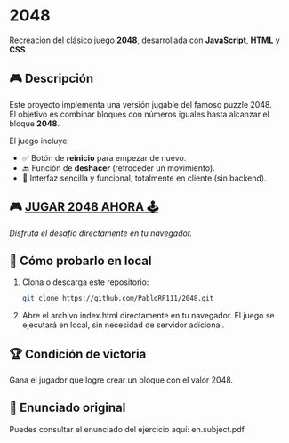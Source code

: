 # 2048

Recreación del clásico juego **2048**, desarrollada con **JavaScript**, **HTML** y **CSS**.

## 🎮 Descripción

Este proyecto implementa una versión jugable del famoso puzzle 2048.  
El objetivo es combinar bloques con números iguales hasta alcanzar el bloque **2048**.

El juego incluye:
- ✅ Botón de **reinicio** para empezar de nuevo.  
- 🔙 Función de **deshacer** (retroceder un movimiento).  
- 🧩 Interfaz sencilla y funcional, totalmente en cliente (sin backend).

## 🎮 [**JUGAR 2048 AHORA 🕹️**](https://pablorp111.github.io/2048/)  
_Disfruta el desafío directamente en tu navegador._

## 🚀 Cómo probarlo en local

1. Clona o descarga este repositorio:  
   ```bash
   git clone https://github.com/PabloRP111/2048.git

2. Abre el archivo index.html directamente en tu navegador.
El juego se ejecutará en local, sin necesidad de servidor adicional.

## 🏆 Condición de victoria

Gana el jugador que logre crear un bloque con el valor 2048.

## 📄 Enunciado original

Puedes consultar el enunciado del ejercicio aquí:
en.subject.pdf
